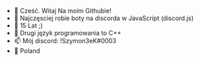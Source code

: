 - 👋 Cześć. Witaj Na moim Githubie!
- 👀 Najczęsciej robie boty na discorda w JavaScript (discord.js)
- 💙 15 Lat ;)
- 🌱 Drugi język programowania to C++
- 📫 Mój discord: !Szymon3eK#0003
- 💬 Poland

